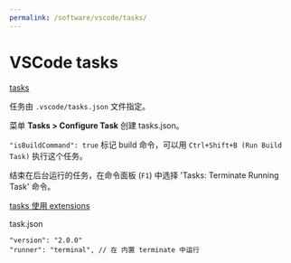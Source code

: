 ```yaml
---
permalink: /software/vscode/tasks/
---
```


# VSCode tasks

[tasks](https://code.visualstudio.com/Docs/editor/tasks)

任务由 `.vscode/tasks.json` 文件指定。

菜单 **Tasks > Configure Task** 创建 tasks.json。

`"isBuildCommand": true` 标记 build 命令，可以用 `Ctrl+Shift+B (Run Build Task)` 执行这个任务。

结束在后台运行的任务，在命令面板 (`F1`) 中选择 'Tasks: Terminate Running Task' 命令。

[tasks 使用 extensions](https://code.visualstudio.com/updates/v1_11#_tasks)

task.json

```
"version": "2.0.0"
"runner": "terminal", // 在 内置 terminate 中运行
```
